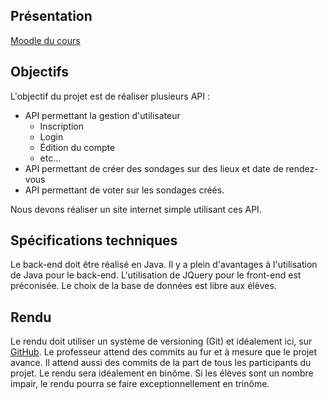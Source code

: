 ## Présentation
[Moodle du cours](https://learning.esiea.fr/course/view.php?id=447)

## Objectifs
L'objectif du projet est de réaliser plusieurs API :
* API permettant la gestion d'utilisateur
  * Inscription
  * Login
  * Édition du compte
  * etc...
* API permettant de créer des sondages sur des lieux et date de rendez-vous
* API permettant de voter sur les sondages créés.

Nous devons réaliser un site internet simple utilisant ces API.

## Spécifications techniques
Le back-end doit être réalisé en Java. Il y a plein d'avantages à l'utilisation de Java pour le back-end. L'utilisation de JQuery pour le front-end est préconisée. Le choix de la base de données est libre aux élèves.

## Rendu
Le rendu doit utiliser un système de versioning (Git) et idéalement ici, sur [GitHub](https://github.com/ismaelbalaghni/PWOM-Project). Le professeur attend des commits au fur et à mesure que le projet avance. Il attend aussi des commits de la part de tous les participants du projet. 
Le rendu sera idéalement en binôme. Si les élèves sont un nombre impair, le rendu pourra se faire exceptionnellement en trinôme.
